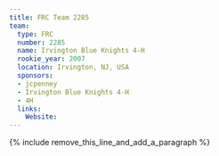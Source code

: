 ```yaml
---
title: FRC Team 2285
team:
  type: FRC
  number: 2285
  name: Irvington Blue Knights 4-H
  rookie_year: 2007
  location: Irvington, NJ, USA
  sponsors:
  - jcpenney
  - Irvington Blue Knights 4-H
  - 4H
  links:
    Website:
---
```


{% include remove_this_line_and_add_a_paragraph %}